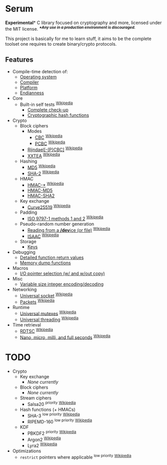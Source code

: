 # Serum #

**Experimental*** C library focused on cryptography and more, licensed under the MIT license. ***<sup>\*Any use in a production environment is discouraged.</sup>***

This project is basically for me to learn stuff, it aims to be the complete toolset one requires to create binary/crypto protocols.


## Features ##

- Compile-time detection of:
	- [Operating system](./libserum/core/detect_os.h)
	- [Compiler](./libserum/core/detect_compiler.h)
	- [Platform](./libserum/core/detect_platform.h)
	- [Endianness](./libserum/core/detect_endianness.h)
- Core
	- Built-in self tests <sup>[Wikipedia](https://en.wikipedia.org/wiki/Built-in_self-test)</sup>
		- [Complete check-up](./libserum/core/self-test.h)
		- [Cryptographic hash functions](./libserum/crypto/hashing/self-test.h)
- Crypto
	- Block ciphers
		- Modes
			- [CBC](./libserum/crypto/symmetric/modes/cbc.h) <sup>[Wikipedia](https://en.wikipedia.org/wiki/Block_cipher_mode_of_operation#CBC)</sup>
			- [PCBC](./libserum/crypto/symmetric/modes/cbc.h) <sup>[Wikipedia](https://en.wikipedia.org/wiki/Block_cipher_mode_of_operation#PCBC)</sup>
		- [Rijndael](./libserum/crypto/symmetric/rijndael.h)[[-(P)CBC]](./libserum/crypto/symmetric/rijndael-cbc.h) <sup>[Wikipedia](https://en.wikipedia.org/wiki/Rijndael)</sup>
		- [XXTEA](./libserum/crypto/symmetric/xxtea.h) <sup>[Wikipedia](https://en.wikipedia.org/wiki/XXTEA)</sup>
	- Hashing
		- [MD5](./libserum/crypto/hashing/md5.h) <sup>[Wikipedia](https://en.wikipedia.org/wiki/MD5)</sup>
		- [SHA-2](./libserum/crypto/hashing/sha2.h) <sup>[Wikipedia](https://en.wikipedia.org/wiki/SHA-2)</sup>
	- HMAC
		- [HMAC-\*](./libserum/crypto/hmac/hmac.h) <sup>[Wikipedia](https://en.wikipedia.org/wiki/Hash-based_message_authentication_code)</sup>
		- [HMAC-MD5](./libserum/crypto/hmac/hmac-md5.h)
		- [HMAC-SHA2](./libserum/crypto/hmac/hmac-sha2.h)
	- Key exchange
		- [Curve25519](./libserum/crypto/key_exchange/curve25519.h) <sup>[Wikipedia](https://en.wikipedia.org/wiki/Curve25519)</sup>
	- Padding
		- [ISO 9797-1 methods 1 and 2]()  <sup>[Wikipedia](https://en.wikipedia.org/wiki/ISO/IEC_9797-1#Padding)</sup>
	- Pseudo-random number generation
		- [Reading from a **/dev**ice (or file)](./libserum/crypto/prng/device.h) <sup>[Wikipedia](https://en.wikipedia.org/wiki//dev/random)</sup>
		- [ISAAC](./libserum/crypto/prng/isaac.h) <sup>[Wikipedia](https://en.wikipedia.org/wiki/ISAAC_(cipher))</sup>
	- Storage
		- [Keys](./libserum/crypto/storage/key.h)
- Debugging
	- [Detailed function return values](./libserum/core/result.h)
	- [Memory dump functions](./libserum/debug/memdump.h)
- Macros
	- [I/O pointer selection (w/ and w/out copy)](./libserum/core/ptrarithmetic.h#L40)
- Misc
	- [Variable size integer encoding/decoding](./libserum/core/varsize.h)
- Networking
	- [Universal socket](./libserum/networking/socket.h) <sup>[Wikipedia](https://en.wikipedia.org/wiki/Network_socket)</sup>
	- [Packets](./libserum/networking/packet.h) <sup>[Wikipedia](https://en.wikipedia.org/wiki/Network_packet)</sup>
- Runtime
	- [Universal mutexes](./libserum/runtime/mutex.h) <sup>[Wikipedia](https://en.wikipedia.org/wiki/Mutual_exclusion)</sup>
	- [Universal threading](./libserum/runtime/thread.h) <sup>[Wikipedia](https://en.wikipedia.org/wiki/Thread_(computing))</sup>
- Time retrieval
	- [RDTSC](./libserum/core/time.h) <sup>[Wikipedia](https://en.wikipedia.org/wiki/Time_Stamp_Counter)</sup>
	- [Nano, micro, milli, and full seconds](./libserum/core/time.h) <sup>[Wikipedia](https://en.wikipedia.org/wiki/Orders_of_magnitude_(time))</sup>

TODO
===
- Crypto
	- Key exchange
		- *None currently*
	- Block ciphers
		- *None currently*
	- Stream ciphers
		- Salsa20 <sup>priority</sup> <sup>[Wikipedia](https://en.wikipedia.org/wiki/Salsa20)</sup>
	- Hash functions (+ HMACs)
		- SHA-3 <sup>low priority</sup> <sup>[Wikipedia](https://en.wikipedia.org/wiki/SHA-3)</sup>
		- RIPEMD-160 <sup>low priority</sup> <sup>[Wikipedia](https://en.wikipedia.org/wiki/RIPEMD)</sup>
	- KDF
		- PBKDF2 <sup>priority</sup> <sup>[Wikipedia](https://en.wikipedia.org/wiki/PBKDF2)</sup>
		- Argon2 <sup>[Wikipedia](https://en.wikipedia.org/wiki/Argon2)</sup>
		- Lyra2 <sup>[Wikipedia](https://en.wikipedia.org/wiki/Lyra2)</sup>
- Optimizations
	- ```restrict``` pointers where applicable <sup>low priority</sup> <sup>[Wikipedia](https://en.wikipedia.org/wiki/Restrict)</sup>
